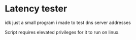# Latency tester
idk just a small program i made to test dns server addresses

Script requires elevated privileges for it to run on linux.
